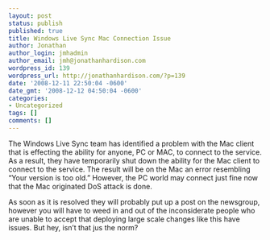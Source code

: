 ```yaml
---
layout: post
status: publish
published: true
title: Windows Live Sync Mac Connection Issue
author: Jonathan
author_login: jmhadmin
author_email: jmh@jonathanhardison.com
wordpress_id: 139
wordpress_url: http://jonathanhardison.com/?p=139
date: '2008-12-11 22:50:04 -0600'
date_gmt: '2008-12-12 04:50:04 -0600'
categories:
- Uncategorized
tags: []
comments: []
---
```

The Windows Live Sync team has identified a problem with the Mac client that is effecting the ability for anyone, PC or MAC, to connect to the service.  As a result, they have temporarily shut down the ability for the Mac client to connect to the service. The result will be on the Mac an error resembling “Your version is too old.” However, the PC world may connect just fine now that the Mac originated DoS attack is done.

As soon as it is resolved they will probably put up a post on the newsgroup, however you will have to weed in and out of the inconsiderate people who are unable to accept that deploying large scale changes like this have issues. But hey, isn’t that jus the norm?
